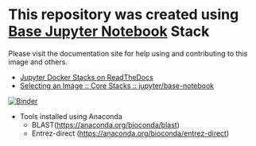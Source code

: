

# This repository was created using [Base Jupyter Notebook](https://github.com/jupyter/docker-stacks) Stack

Please visit the documentation site for help using and contributing to this image and others.

* [Jupyter Docker Stacks on ReadTheDocs](http://jupyter-docker-stacks.readthedocs.io/en/latest/index.html)
* [Selecting an Image :: Core Stacks :: jupyter/base-notebook](http://jupyter-docker-stacks.readthedocs.io/en/latest/using/selecting.html#jupyter-base-notebook)

[![Binder](https://mybinder.org/badge_logo.svg)](https://mybinder.org/v2/gh/stevetsa/jupyter-blast-docker.git/master)

+ Tools installed using Anaconda
    - BLAST(https://anaconda.org/bioconda/blast)
    - Entrez-direct (https://anaconda.org/bioconda/entrez-direct)

